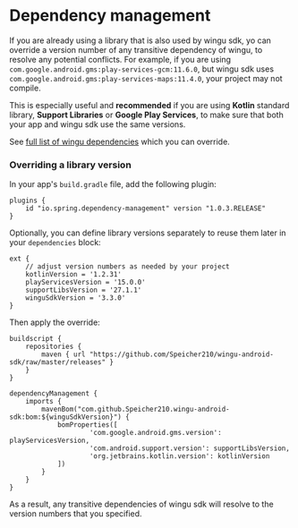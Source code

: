 # Dependency management

If you are already using a library that is also used by wingu sdk, yo can override a version number of any transitive dependency of wingu, to resolve any potential conflicts. For example, if you are using `com.google.android.gms:play-services-gcm:11.6.0`, but wingu sdk uses `com.google.android.gms:play-services-maps:11.4.0`, your project may not compile.

This is especially useful and __recommended__ if you are using __Kotlin__ standard library, __Support Libraries__ or __Google Play Services__, to make sure that both your app and wingu sdk use the same versions.

See [full list of wingu dependencies](../releases/com/github/Speicher210/wingu-android-sdk/bom/3.3.0/bom-3.3.0.pom) which you can override.

### Overriding a library version

In your app's `build.gradle` file, add the following plugin:

```
plugins {
    id "io.spring.dependency-management" version "1.0.3.RELEASE"
}
```

Optionally, you can define library versions separately to reuse them later in your `dependencies` block:

```
ext {
    // adjust version numbers as needed by your project
    kotlinVersion = '1.2.31'
    playServicesVersion = '15.0.0'
    supportLibsVersion = '27.1.1'
    winguSdkVersion = '3.3.0'
}
```

Then apply the override:

```
buildscript {
    repositories {
        maven { url "https://github.com/Speicher210/wingu-android-sdk/raw/master/releases" }
    }
}

dependencyManagement {
    imports {
        mavenBom("com.github.Speicher210.wingu-android-sdk:bom:${winguSdkVersion}") {
            bomProperties([
                    'com.google.android.gms.version': playServicesVersion,
                    'com.android.support.version': supportLibsVersion,
                    'org.jetbrains.kotlin.version': kotlinVersion
            ])
        }
    }
}
```

As a result, any transitive dependencies of wingu sdk will resolve to the version numbers that you specified.
